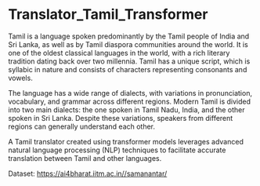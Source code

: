 # Translator_Tamil_Transformer
Tamil is a language spoken predominantly by the Tamil people of India and Sri Lanka, as well as by Tamil diaspora communities around the world. It is one of the oldest classical languages in the world, with a rich literary tradition dating back over two millennia. Tamil has a unique script, which is syllabic in nature and consists of characters representing consonants and vowels.

The language has a wide range of dialects, with variations in pronunciation, vocabulary, and grammar across different regions. Modern Tamil is divided into two main dialects: the one spoken in Tamil Nadu, India, and the other spoken in Sri Lanka. Despite these variations, speakers from different regions can generally understand each other.

A Tamil translator created using transformer models leverages advanced natural language processing (NLP) techniques to facilitate accurate translation between Tamil and other languages. 

Dataset: https://ai4bharat.iitm.ac.in//samanantar/
